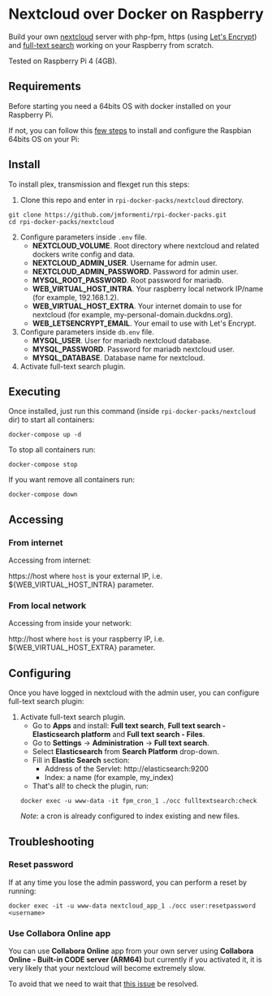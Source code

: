 # Nextcloud over Docker on Raspberry

Build your own [nextcloud](https://nextcloud.com/) server with php-fpm, https (using [Let's Encrypt](https://letsencrypt.org/)) and [full-text search](https://apps.nextcloud.com/apps/fulltextsearch) working on your Raspberry from scratch.

Tested on Raspberry Pi 4 (4GB).

## Requirements

Before starting you need a 64bits OS with docker installed on your Raspberry Pi.

If not, you can follow this [few steps](../INSTALL_OS.md) to install and configure the Raspbian 64bits OS on your Pi:
 
## Install

To install plex, transmission and flexget run this steps:
1. Clone this repo and enter in ``rpi-docker-packs/nextcloud`` directory.
```
git clone https://github.com/jmformenti/rpi-docker-packs.git
cd rpi-docker-packs/nextcloud
```
2. Configure parameters inside `.env` file.
	* **NEXTCLOUD_VOLUME**. Root directory where nextcloud and related dockers write config and data.
	* **NEXTCLOUD_ADMIN_USER**. Username for admin user.
	* **NEXTCLOUD_ADMIN_PASSWORD**. Password for admin user.
	* **MYSQL_ROOT_PASSWORD**. Root password for mariadb.
	* **WEB_VIRTUAL_HOST_INTRA**. Your raspberry local network IP/name (for example, 192.168.1.2).
	* **WEB_VIRTUAL_HOST_EXTRA**. Your internet domain to use for nextcloud (for example, my-personal-domain.duckdns.org).
	* **WEB_LETSENCRYPT_EMAIL**. Your email to use with Let's Encrypt.
3. Configure parameters inside `db.env` file.
	* **MYSQL_USER**. User for mariadb nextcloud database.
	* **MYSQL_PASSWORD**. Password for mariadb nextcloud user.
	* **MYSQL_DATABASE**. Database name for nextcloud.
4. Activate full-text search plugin.

## Executing

Once installed, just run this command (inside ``rpi-docker-packs/nextcloud`` dir) to start all containers:
```
docker-compose up -d
```
To stop all containers run:
```
docker-compose stop
```
If you want remove all containers run:
```
docker-compose down
```

## Accessing

### From internet

Accessing from internet:

https://host
where `host` is your external IP, i.e. ${WEB_VIRTUAL_HOST_INTRA} parameter.

### From local network

Accessing from inside your network:

http://host
where `host` is your raspberry IP, i.e. ${WEB_VIRTUAL_HOST_EXTRA} parameter.
 
## Configuring

Once you have logged in nextcloud with the admin user, you can configure full-text search plugin:

1. Activate full-text search plugin.
	* Go to **Apps** and install: **Full text search**, **Full text search - Elasticsearch platform** and **Full text search - Files**.
	* Go to **Settings** -> **Administration** -> **Full text search**.
	* Select **Elasticsearch** from **Search Platform** drop-down.
	* Fill in **Elastic Search** section:
		* Address of the Servlet: http://elasticsearch:9200
		* Index: a name (for example, my_index)
	* That's all! to check the plugin, run:
	```
	docker exec -u www-data -it fpm_cron_1 ./occ fulltextsearch:check
	```
	*Note*: a cron is already configured to index existing and new files.

## Troubleshooting

### Reset password

If at any time you lose the admin password, you can perform a reset by running:
```
docker exec -it -u www-data nextcloud_app_1 ./occ user:resetpassword <username>
```

### Use Collabora Online app

You can use **Collabora Online** app from your own server using **Collabora Online - Built-in CODE server (ARM64)** but currently if you activated it, it is very likely that your nextcloud will become extremely slow.

To avoid that we need to wait that [this issue](https://github.com/nextcloud/richdocuments/issues/1282) be resolved.
